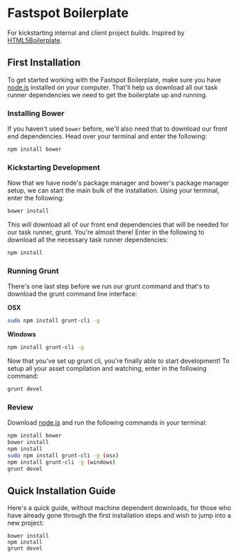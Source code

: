# Fastspot Boilerplate

For kickstarting internal and client project builds. Inspired by [HTML5Boilerplate](http://html5boilerplate.com/).

## First Installation

To get started working with the Fastspot Boilerplate, make sure you have [node.js](https://nodejs.org/en/) installed on your computer. That'll help us download all our task runner dependencies we need to get the boilerplate up and running.

### Installing Bower

If you haven't used `bower` before, we'll also need that to download our front end dependencies. Head over your terminal and enter the following:

```sh
npm install bower
```

### Kickstarting Development

Now that we have node's package manager and bower's package manager setup, we can start the main bulk of the installation. Using your terminal, enter the following:

```sh
bower install
```

This will download all of our front end dependencies that will be needed for our task runner, grunt. You're almost there! Enter in the following to download all the necessary task runner dependencies:

```sh
npm install
```

### Running Grunt

There's one last step before we run our grunt command and that's to download the grunt command line interface:

**OSX**

```sh
sudo npm install grunt-cli -g
```

**Windows**

```sh
npm install grunt-cli -g
```

Now that you've set up grunt cli, you're finally able to start development! To setup all your asset compilation and watching, enter in the following command:

```sh
grunt devel
```

### Review

Download [node.js](https://nodejs.org/en/) and run the following commands in your terminal:

```sh
npm install bower
bower install
npm install
sudo npm install grunt-cli -g (osx)
npm install grunt-cli -g (windows)
grunt devel
```

## Quick Installation Guide

Here's a quick guide, without machine dependent downloads, for those who have already gone through the first installation steps and wish to jump into a new project:

```
bower install
npm install
grunt devel
```
